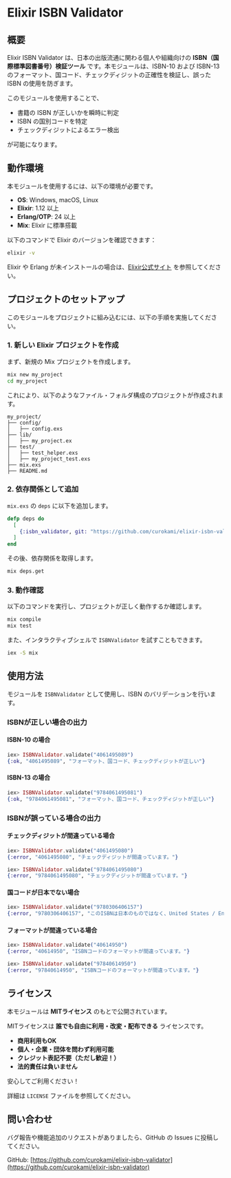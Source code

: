 # Elixir ISBN Validator

## 概要
Elixir ISBN Validator は、日本の出版流通に関わる個人や組織向けの **ISBN（国際標準図書番号）検証ツール** です。本モジュールは、ISBN-10 および ISBN-13 のフォーマット、国コード、チェックディジットの正確性を検証し、誤った ISBN の使用を防ぎます。

このモジュールを使用することで、
- 書籍の ISBN が正しいかを瞬時に判定
- ISBN の国別コードを特定
- チェックディジットによるエラー検出

が可能になります。

## 動作環境
本モジュールを使用するには、以下の環境が必要です。

- **OS**: Windows, macOS, Linux
- **Elixir**: 1.12 以上
- **Erlang/OTP**: 24 以上
- **Mix**: Elixir に標準搭載

以下のコマンドで Elixir のバージョンを確認できます：

```sh
elixir -v
```

Elixir や Erlang が未インストールの場合は、[Elixir公式サイト](https://elixir-lang.org/install.html) を参照してください。

## プロジェクトのセットアップ
このモジュールをプロジェクトに組み込むには、以下の手順を実施してください。

### **1. 新しい Elixir プロジェクトを作成**
まず、新規の Mix プロジェクトを作成します。

```sh
mix new my_project
cd my_project
```

これにより、以下のようなファイル・フォルダ構成のプロジェクトが作成されます。

```
my_project/
├── config/
│   ├── config.exs
├── lib/
│   ├── my_project.ex
├── test/
│   ├── test_helper.exs
│   ├── my_project_test.exs
├── mix.exs
├── README.md
```

### **2. 依存関係として追加**
`mix.exs` の `deps` に以下を追加します。

```elixir
defp deps do
  [
    {:isbn_validator, git: "https://github.com/curokami/elixir-isbn-validator.git"}
  ]
end
```

その後、依存関係を取得します。

```sh
mix deps.get
```

### **3. 動作確認**
以下のコマンドを実行し、プロジェクトが正しく動作するか確認します。

```sh
mix compile
mix test
```

また、インタラクティブシェルで `ISBNValidator` を試すこともできます。

```sh
iex -S mix
```

## 使用方法
モジュールを `ISBNValidator` として使用し、ISBN のバリデーションを行います。

### **ISBNが正しい場合の出力**
#### **ISBN-10 の場合**
```elixir
iex> ISBNValidator.validate("4061495089")
{:ok, "4061495089", "フォーマット、国コード、チェックディジットが正しい"}
```

#### **ISBN-13 の場合**
```elixir
iex> ISBNValidator.validate("9784061495081")
{:ok, "9784061495081", "フォーマット、国コード、チェックディジットが正しい"}
```

### **ISBNが誤っている場合の出力**
#### **チェックディジットが間違っている場合**
```elixir
iex> ISBNValidator.validate("4061495080")
{:error, "4061495080", "チェックディジットが間違っています。"}
```

```elixir
iex> ISBNValidator.validate("9784061495080")
{:error, "9784061495080", "チェックディジットが間違っています。"}
```

#### **国コードが日本でない場合**
```elixir
iex> ISBNValidator.validate("9780306406157")
{:error, "9780306406157", "このISBNは日本のものではなく、United States / English-speaking countries に属しています。"}
```

#### **フォーマットが間違っている場合**
```elixir
iex> ISBNValidator.validate("40614950")
{:error, "40614950", "ISBNコードのフォーマットが間違っています。"}
```

```elixir
iex> ISBNValidator.validate("97840614950")
{:error, "97840614950", "ISBNコードのフォーマットが間違っています。"}
```

## ライセンス
本モジュールは **MITライセンス** のもとで公開されています。

MITライセンスは **誰でも自由に利用・改変・配布できる** ライセンスです。
- **商用利用もOK**
- **個人・企業・団体を問わず利用可能**
- **クレジット表記不要（ただし歓迎！）**
- **法的責任は負いません**

安心してご利用ください！

詳細は `LICENSE` ファイルを参照してください。

## 問い合わせ
バグ報告や機能追加のリクエストがありましたら、GitHub の Issues に投稿してください。

GitHub: [https://github.com/curokami/elixir-isbn-validator](https://github.com/curokami/elixir-isbn-validator)

